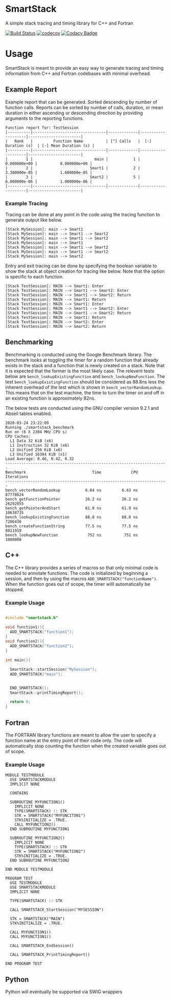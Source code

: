 # SmartStack
A simple stack tracing and timing library for C++ and Fortran

[![Build Status](https://travis-ci.com/zcobell/SmartStack.svg?branch=master)](https://travis-ci.com/zcobell/SmartStack)
[![codecov](https://codecov.io/gh/zcobell/SmartStack/branch/master/graph/badge.svg)](https://codecov.io/gh/zcobell/SmartStack)
[![Codacy Badge](https://api.codacy.com/project/badge/Grade/51020adea56f4c04876262d6ce1eb5bd)](https://www.codacy.com/manual/zachary.cobell/SmartStack?utm_source=github.com&amp;utm_medium=referral&amp;utm_content=zcobell/SmartStack&amp;utm_campaign=Badge_Grade)

# Usage
SmartStack is meant to provide an easy way to generate tracing and timing information from C++ and Fortran codebases with minimal overhead.

## Example Report
Example report that can be generated. Sorted descending by number of function calls. Reports can be sorted by number of calls, duration, or mean duration in either ascending or descending direction by providing arguments to the reporting functions. 
```
Function report for: TestSession
|----------|--------------------------------|-------------|--------------------|-----------------------|
|   Rank   |         Function Name          | [^] Calls   |  [-] Duration (s)  | [-] Mean Duration (s) |
|----------|--------------------------------|-------------|--------------------|-----------------------|
|        1 |                           main |           1 |       0.000000e+00 |          0.000000e+00 |
|        2 |                         Smart1 |           2 |       3.300000e-05 |          1.600000e-05 |
|        3 |                         Smart2 |           5 |       6.000000e-06 |          1.000000e-06 |
|----------|--------------------------------|-------------|--------------------|-----------------------|
```

### Example Tracing
Tracing can be done at any point in the code using the tracing function to generate output like below. 
```
[Stack MySession]: main --> Smart1
[Stack MySession]: main --> Smart1 --> Smart2
[Stack MySession]: main --> Smart1 --> Smart2
[Stack MySession]: main --> Smart1
[Stack MySession]: main --> Smart1 --> Smart2
[Stack MySession]: main --> Smart1 --> Smart2
[Stack MySession]: main --> Smart2
```
Entry and exit tracing can be done by specifying the boolean variable to show the stack at object creation for tracing like below. Note that the option is specific to each function.
```
[Stack TestSession]: MAIN --> Smart1: Enter
[Stack TestSession]: MAIN --> Smart1 --> Smart2: Enter
[Stack TestSession]: MAIN --> Smart1 --> Smart2: Return
[Stack TestSession]: MAIN --> Smart1: Return
[Stack TestSession]: MAIN --> Smart1: Enter
[Stack TestSession]: MAIN --> Smart1 --> Smart2: Enter
[Stack TestSession]: MAIN --> Smart1 --> Smart2: Return
[Stack TestSession]: MAIN --> Smart1: Return
[Stack TestSession]: MAIN --> Smart2: Enter
[Stack TestSession]: MAIN --> Smart2: Return
```

## Benchmarking
Benchmarking is conducted using the Google Benchmark library. The benchmark looks at toggling the timer for a random function that already exists in the stack and a function that is newly created on a stack. Note that it is expected that the former is the most likely case. The relevent tests below are `bench_lookupExistingFunction` and `bench_lookupNewFunction`. The test `bench_lookupExistingFunction` should be considered as 88.8ns less the inherent overhead of the test which is shown in `bench_vectorRandomLookup`. This means that on the test machine, the time to turn the timer on and off in an existing function is approximately 82ns.

The below tests are conducted using the GNU compiler version 9.2.1 and Abseil tables enabled. 
```
2020-03-24 23:22:09
Running ./smartstack_benchmark
Run on (6 X 2304 MHz CPU s)
CPU Caches:
  L1 Data 32 KiB (x6)
  L1 Instruction 32 KiB (x6)
  L2 Unified 256 KiB (x6)
  L3 Unified 16384 KiB (x1)
Load Average: 0.46, 0.42, 0.32
-----------------------------------------------------------------------
Benchmark                             Time             CPU   Iterations
-----------------------------------------------------------------------
bench_vectorRandomLookup           6.64 ns         6.63 ns     87778624
bench_getFunctionPointer           26.2 ns         26.2 ns     26292055
bench_getPointerAndStart           61.9 ns         61.9 ns     10638735
bench_lookupExistingFunction       88.8 ns         88.8 ns      7206436
bench_createFunctionString         77.5 ns         77.5 ns      8811919
bench_lookupNewFunction             752 ns          751 ns      1000000
```

## C++
The C++ library provides a series of macros so that only minimal code is needed to annotate functions. The code is initialized by beginning a session, and then by using the macros `ADD_SMARTSTACK("functionName")`. When the function goes out of scope, the timer willl automatically be stopped.

### Example Usage
```C++

#include "smartstack.h"

void function1(){
  ADD_SMARTSTACK("function1");
}
void function2(){
  ADD_SMARTSTACK("function2");
}

int main(){

  SmartStack::startSession("MySession");
  ADD_SMARTSTACK("main");


  END_SMARTSTACK();
  SmartStack::printTimingReport();

  return 0;
}

```

## Fortran
The FORTRAN library functions are meant to allow the user to specify a function name at the entry point of their code only. The code will automatically stop counting the function when the created variable goes out of scope.

### Example Usage

```Fortran
MODULE TESTMODULE
  USE SMARTSTACKMODULE
  IMPLICIT NONE

  CONTAINS

  SUBROUTINE MYFUNCTION1()
    IMPLICIT NONE
    TYPE(SMARTSTACK) :: STK
    STK = SMARTSTACK("MYFUNCITON1")
    STK%INITIALIZE = .TRUE.
    CALL MYFUNCTION2()
  END SUBROUTINE MYFUNCTION1

  SUBROUTINE MYFUNCTION2()
    IMPLICIT NONE
    TYPE(SMARTSTACK) :: STK
    STK = SMARTSTACK("MYFUNCTION2")
    STK%INITIALIZE = .TRUE.
  END SUBROUTINE MYFUNCTION2

END MODULE TESTMODULE

PROGRAM TEST
  USE TESTMODULE
  USE SMARTSTACKMODULE
  IMPLICIT NONE

  TYPE(SMARTSTACK) :: STK

  CALL SMARTSTACK_StartSession("MYSESSION")

  STK = SMARTSTACK("MAIN")
  STK%INITIALIZE = .TRUE.

  CALL MYFUNCTION1()
  CALL MYFUNCTION1()

  CALL SMARTSTACK_EndSession()

  CALL SMARTSTACK_PrintTimingReport()

END PROGRAM TEST

```

## Python
Python will eventually be supported via SWIG wrappers
